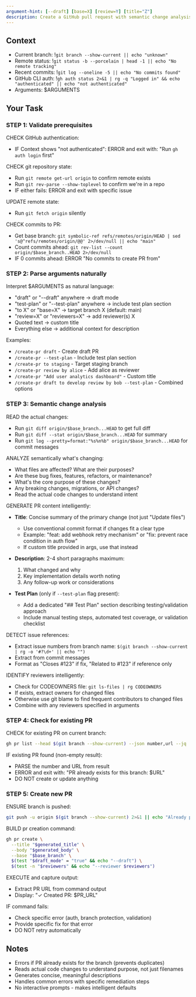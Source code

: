 ```yaml
---
argument-hint: [--draft] [base=X] [review=Y] [title="Z"]
description: Create a GitHub pull request with semantic change analysis
---
```


## Context

- Current branch: !`git branch --show-current || echo "unknown"`
- Remote status: !`git status -b --porcelain | head -1 || echo "No remote tracking"`
- Recent commits: !`git log --oneline -5 || echo "No commits found"`
- GitHub CLI auth: !`gh auth status 2>&1 | rg -q "Logged in" && echo "authenticated" || echo "not authenticated"`
- Arguments: $ARGUMENTS

## Your Task

### STEP 1: Validate prerequisites

CHECK GitHub authentication:
- IF Context shows "not authenticated": ERROR and exit with: "Run `gh auth login` first"

CHECK git repository state:
- Run `git remote get-url origin` to confirm remote exists
- Run `git rev-parse --show-toplevel` to confirm we're in a repo
- IF either fails: ERROR and exit with specific issue

UPDATE remote state:
- Run `git fetch origin` silently

CHECK commits to PR:
- Get base branch: `git symbolic-ref refs/remotes/origin/HEAD | sed 's@^refs/remotes/origin/@@' 2>/dev/null || echo "main"`
- Count commits ahead: `git rev-list --count origin/$base_branch..HEAD 2>/dev/null`
- IF 0 commits ahead: ERROR "No commits to create PR from"

### STEP 2: Parse arguments naturally

Interpret $ARGUMENTS as natural language:
- "draft" or "--draft" anywhere → draft mode
- "test-plan" or "--test-plan" anywhere → include test plan section
- "to X" or "base=X" → target branch X (default: main)
- "review=X" or "reviewers=X" → add reviewer(s) X
- Quoted text → custom title
- Everything else → additional context for description

Examples:

- `/create-pr draft` - Create draft PR
- `/create-pr --test-plan` - Include test plan section
- `/create-pr to staging` - Target staging branch
- `/create-pr review by alice` - Add alice as reviewer
- `/create-pr "Add user analytics dashboard"` - Custom title
- `/create-pr draft to develop review by bob --test-plan` - Combined options

### STEP 3: Semantic change analysis

READ the actual changes:
- Run `git diff origin/$base_branch...HEAD` to get full diff
- Run `git diff --stat origin/$base_branch...HEAD` for summary
- Run `git log --pretty=format:"%s%n%b" origin/$base_branch...HEAD` for commit messages

ANALYZE semantically what's changing:
- What files are affected? What are their purposes?
- Are these bug fixes, features, refactors, or maintenance?
- What's the core purpose of these changes?
- Any breaking changes, migrations, or API changes?
- Read the actual code changes to understand intent

GENERATE PR content intelligently:
- **Title**: Concise summary of the primary change (not just "Update files")
  - Use conventional commit format if changes fit a clear type
  - Example: "feat: add webhook retry mechanism" or "fix: prevent race condition in auth flow"
  - If custom title provided in args, use that instead

- **Description**: 2-4 short paragraphs maximum:
  1. What changed and why
  2. Key implementation details worth noting
  3. Any follow-up work or considerations

- **Test Plan** (only if `--test-plan` flag present):
  - Add a dedicated "## Test Plan" section describing testing/validation approach
  - Include manual testing steps, automated test coverage, or validation checklist

DETECT issue references:
- Extract issue numbers from branch name: `$(git branch --show-current | rg -o '#?\d+' || echo "")`
- Extract from commit messages
- Format as "Closes #123" if fix, "Related to #123" if reference only

IDENTIFY reviewers intelligently:
- Check for CODEOWNERS file: `git ls-files | rg CODEOWNERS`
- If exists, extract owners for changed files
- Otherwise use git blame to find frequent contributors to changed files
- Combine with any reviewers specified in arguments

### STEP 4: Check for existing PR

CHECK for existing PR on current branch:
```bash
gh pr list --head $(git branch --show-current) --json number,url --jq '.[0]' 2>/dev/null
```

IF existing PR found (non-empty result):
- PARSE the number and URL from result
- ERROR and exit with: "PR already exists for this branch: $URL"
- DO NOT create or update anything

### STEP 5: Create new PR

ENSURE branch is pushed:
```bash
git push -u origin $(git branch --show-current) 2>&1 || echo "Already pushed"
```

BUILD pr creation command:
```bash
gh pr create \
  --title "$generated_title" \
  --body "$generated_body" \
  --base "$base_branch" \
  $(test "$draft_mode" = "true" && echo "--draft") \
  $(test -n "$reviewers" && echo "--reviewer $reviewers")
```

EXECUTE and capture output:
- Extract PR URL from command output
- Display: "✓ Created PR: $PR_URL"

IF command fails:
- Check specific error (auth, branch protection, validation)
- Provide specific fix for that error
- DO NOT retry automatically

## Notes

- Errors if PR already exists for the branch (prevents duplicates)
- Reads actual code changes to understand purpose, not just filenames
- Generates concise, meaningful descriptions
- Handles common errors with specific remediation steps
- No interactive prompts - makes intelligent defaults
